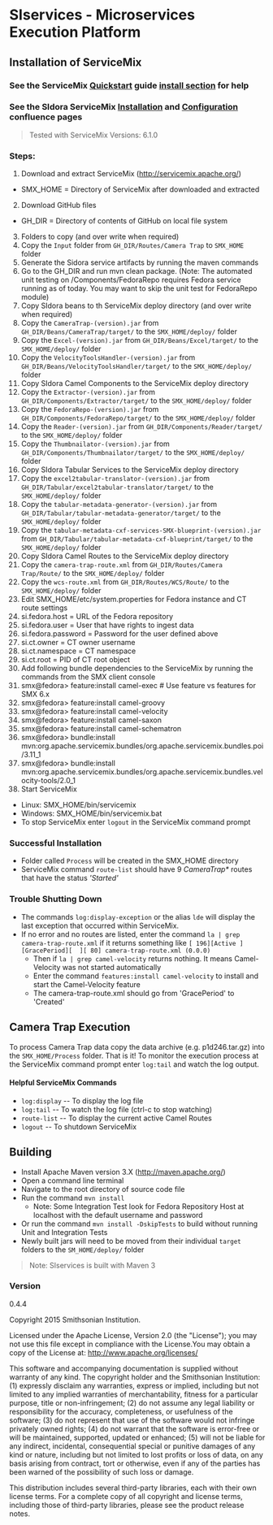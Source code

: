 # SIservices - Microservices Execution Platform

## Installation of ServiceMix
### See the ServiceMix [Quickstart](http://servicemix.apache.org/docs/5.0.x/quickstart/index.html) guide [install section](http://servicemix.apache.org/docs/5.0.x/quickstart/installation.html) for help 
### See the SIdora ServiceMix [Installation](https://confluence.si.edu/display/SIDKB/Install+and+Configure+ServiceMix) and [Configuration](https://confluence.si.edu/display/SIDKB/Configure+ServiceMix+for+SIdora+Services) confluence pages
> Tested with ServiceMix Versions: 6.1.0

### Steps:
1. Download and extract ServiceMix (http://servicemix.apache.org/)
 - SMX_HOME = Directory of ServiceMix after downloaded and extracted
2. Download GitHub files
  - GH_DIR = Directory of contents of GitHub on local file system
3. Folders to copy (and over write when required)
  1. Copy the `Input` folder from `GH_DIR/Routes/Camera Trap` to `SMX_HOME` folder
4. Generate the Sidora service artifacts by running the maven commands
  1. Go to the GH_DIR and run mvn clean package.  (Note: The automated unit testing on /Components/FedoraRepo requires Fedora service running as of today.  You may want to skip the unit test for FedoraRepo module)
5. Copy SIdora beans to th ServiceMix deploy directory (and over write when required)
  1. Copy the `CameraTrap-(version).jar` from `GH_DIR/Beans/CameraTrap/target/` to the `SMX_HOME/deploy/` folder
  2. Copy the `Excel-(version).jar` from `GH_DIR/Beans/Excel/target/` to the `SMX_HOME/deploy/` folder
  3. Copy the `VelocityToolsHandler-(version).jar` from `GH_DIR/Beans/VelocityToolsHandler/target/` to the `SMX_HOME/deploy/` folder
6. Copy SIdora Camel Components to the ServiceMix deploy directory
  1. Copy the `Extractor-(version).jar` from `GH_DIR/Components/Extractor/target/` to the `SMX_HOME/deploy/` folder
  2. Copy the `FedoraRepo-(version).jar` from `GH_DIR/Components/FedoraRepo/target/` to the `SMX_HOME/deploy/` folder
  3. Copy the `Reader-(version).jar` from `GH_DIR/Components/Reader/target/` to the `SMX_HOME/deploy/` folder
  4. Copy the `Thumbnailator-(version).jar` from `GH_DIR/Components/Thumbnailator/target/` to the `SMX_HOME/deploy/` folder
6. Copy SIdora Tabular Services to the ServiceMix deploy directory
  1. Copy the `excel2tabular-translator-(version).jar` from `GH_DIR/Tabular/excel2tabular-translator/target/` to the `SMX_HOME/deploy/` folder
  2. Copy the `tabular-metadata-generator-(version).jar` from `GH_DIR/Tabular/tabular-metadata-generator/target/` to the `SMX_HOME/deploy/` folder
  3. Copy the `tabular-metadata-cxf-services-SMX-blueprint-(version).jar` from `GH_DIR/Tabular/tabular-metadata-cxf-blueprint/target/` to the `SMX_HOME/deploy/` folder
7. Copy SIdora Camel Routes to the ServiceMix deploy directory
  1. Copy the `camera-trap-route.xml` from `GH_DIR/Routes/Camera Trap/Route/` to the `SMX_HOME/deploy/` folder
  2. Copy the `wcs-route.xml` from `GH_DIR/Routes/WCS/Route/` to the `SMX_HOME/deploy/` folder
7. Edit SMX_HOME/etc/system.properties for Fedora instance and CT route settings
  1. si.fedora.host = URL of the Fedora repository
  2. si.fedora.user = User that have rights to ingest data
  3. si.fedora.password = Password for the user defined above
  4. si.ct.owner = CT owner username
  5. si.ct.namespace = CT namespace
  6. si.ct.root = PID of CT root object
6. Add following bundle dependencies to the ServiceMix by running the commands from the SMX client console
  1. smx@fedora> feature:install camel-exec # Use feature vs features for SMX 6.x
  2. smx@fedora> feature:install camel-groovy
  3. smx@fedora> feature:install camel-velocity
  4. smx@fedora> feature:install camel-saxon
  5. smx@fedora> feature:install camel-schematron
  6. smx@fedora> bundle:install mvn:org.apache.servicemix.bundles/org.apache.servicemix.bundles.poi/3.11_1
  7. smx@fedora> bundle:install mvn:org.apache.servicemix.bundles/org.apache.servicemix.bundles.velocity-tools/2.0_1
7. Start ServiceMix
  - Linux: SMX_HOME/bin/servicemix 
  - Windows: SMX_HOME/bin/servicemix.bat
- To stop ServiceMix enter `logout` in the ServiceMix command prompt

### Successful Installation
- Folder called `Process` will be created in the SMX_HOME directory
- ServiceMix command `route-list` should have 9 _CameraTrap*_ routes that have the status _'Started'_

### Trouble Shutting Down
- The commands `log:display-exception` or the alias `lde` will display the last exception that occurred within ServiceMix.
- If no error and no routes are listed, enter the command `la | grep camera-trap-route.xml` if it returns something like `[ 196][Active ][GracePeriod][  ][ 80] camera-trap-route.xml (0.0.0)`
    - Then if `la | grep camel-velocity` returns nothing. It means Camel-Velocity was not started automatically
    - Enter the command `features:install camel-velocity` to install and start the Camel-Velocity feature
    - The camera-trap-route.xml should go from 'GracePeriod' to 'Created'

## Camera Trap Execution
To process Camera Trap data copy the data archive (e.g. p1d246.tar.gz) into the `SMX_HOME/Process` folder. That is it! To monitor the execution process at the ServiceMix command prompt enter `log:tail` and watch the log output.

#### Helpful ServiceMix Commands
- `log:display` -- To display the log file
- `log:tail` -- To watch the log file (ctrl-c to stop watching)
- `route-list` -- To display the current active Camel Routes
- `logout` -- To shutdown ServiceMix

## Building 
- Install Apache Maven version 3.X (http://maven.apache.org/)
- Open a command line terminal
- Navigate to the root directory of source code file
- Run the command `mvn install`
    - Note: Some Integration Test look for Fedora Repository Host at localhost with the default username and password
- Or run the command `mvn install -DskipTests` to build without running Unit and Integration Tests    
- Newly built jars will need to be moved from their individual `target` folders to the `SM_HOME/deploy/` folder

> Note: SIservices is built with Maven 3

### Version
0.4.4

Copyright 2015 Smithsonian Institution.

Licensed under the Apache License, Version 2.0 (the "License"); you may not
use this file except in compliance with the License.You may obtain a copy of
the License at: http://www.apache.org/licenses/

This software and accompanying documentation is supplied without
warranty of any kind. The copyright holder and the Smithsonian Institution:
(1) expressly disclaim any warranties, express or implied, including but not
limited to any implied warranties of merchantability, fitness for a
particular purpose, title or non-infringement; (2) do not assume any legal
liability or responsibility for the accuracy, completeness, or usefulness of
the software; (3) do not represent that use of the software would not
infringe privately owned rights; (4) do not warrant that the software
is error-free or will be maintained, supported, updated or enhanced;
(5) will not be liable for any indirect, incidental, consequential special
or punitive damages of any kind or nature, including but not limited to lost
profits or loss of data, on any basis arising from contract, tort or
otherwise, even if any of the parties has been warned of the possibility of
such loss or damage.

This distribution includes several third-party libraries, each with their own
license terms. For a complete copy of all copyright and license terms, including
those of third-party libraries, please see the product release notes.
